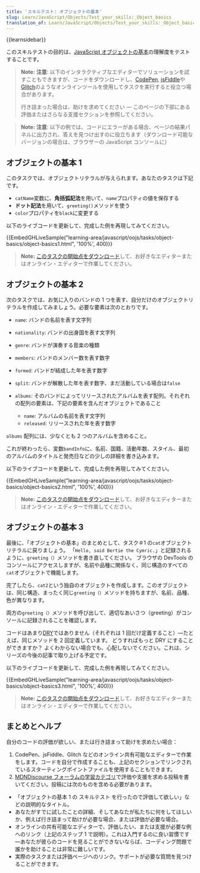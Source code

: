 ```yaml
---
title: 'スキルテスト: オブジェクトの基本'
slug: Learn/JavaScript/Objects/Test_your_skills:_Object_basics
translation_of: Learn/JavaScript/Objects/Test_your_skills:_Object_basics
---
```

{{learnsidebar}}

このスキルテストの目的は、[JavaScript オブジェクトの基本](/ja/docs/Learn/JavaScript/Objects/Basics)の理解度をテストすることです。

> **Note:** **注意**: 以下のインタラクティブなエディターでソリューションを試すこともできますが、コードをダウンロードし、[CodePen](https://codepen.io/), [jsFiddle](https://jsfiddle.net/)や[Glitch](https://glitch.com/)のようなオンラインツールを使用してタスクを実行すると役立つ場合があります。
>
> 行き詰まった場合は、助けを求めてください — このページの下部にある評価またはさらなる支援セクションを参照してください。

> **Note:** **注意**: 以下の例では、コードにエラーがある場合、ページの結果パネルに出力され、答えを見つけ出すのに役立ちます（ダウンロード可能なバージョンの場合は、ブラウザーの JavaScript コンソールに）

## オブジェクトの基本 1

このタスクでは、オブジェクトリテラルが与えられます。あなたのタスクは下記です。

- `catName`変数に、**角括弧記法**を用いて、`name`プロパティの値を保存する
- **ドット記法**を用いて、`greeting()`メソッドを使う
- `color`プロパティを`black`に変更する

以下のライブコードを更新して、完成した例を再現してみてください。

{{EmbedGHLiveSample("learning-area/javascript/oojs/tasks/object-basics/object-basics1.html", '100%', 400)}}

> **Note:** [このタスクの開始点をダウンロード](https://github.com/mdn/learning-area/tree/master/javascript/oojs/tasks/object-basics/object-basics1-download.html)して、お好きなエディターまたはオンライン・エディターで作業してください。

## オブジェクトの基本 2

次のタスクでは、お気に入りのバンドの 1 つを表す、自分だけのオブジェクトリテラルを作成してみましょう。必要な要素は次のとおりです。

- `name`: バンドの名前を表す文字列
- `nationality`: バンドの出身国を表す文字列
- `genre`: バンドが演奏する音楽の種類
- `members`: バンドのメンバー数を表す数字
- `formed`: バンドが結成した年を表す数字
- `split`: バンドが解散した年を表す数字、まだ活動している場合は`false`
- `albums`: そのバンドによってリリースされたアルバムを表す配列。それぞれの配列の要素は、下記の要素を含んだオブジェクトであること

  - `name`: アルバムの名前を表す文字列
  - `released`: リリースされた年を表す数字

`albums` 配列には、少なくとも 2 つのアルバムを含めること。

​ これが終わったら、変数`bandInfo`に、名前、国籍、活動年数、スタイル、最初のアルバムのタイトルと発売日などの少しの詳細を書き込みます。

以下のライブコードを更新して、完成した例を再現してみてください。

{{EmbedGHLiveSample("learning-area/javascript/oojs/tasks/object-basics/object-basics2.html", '100%', 400)}}

> **Note:** [このタスクの開始点をダウンロード](https://github.com/mdn/learning-area/tree/master/javascript/oojs/tasks/object-basics/object-basics1-download.html)して、お好きなエディターまたはオンライン・エディターで作業してください。

## オブジェクトの基本 3

最後に、「オブジェクトの基本」のまとめとして、タスク＃1 の`cat`オブジェクトリテラルに戻りましょう。 「`Hello, said Bertie the Cymric.`」と記録されるように、`greeting（）`メソッドを書き直してください。 ブラウザの DevTools のコンソールにアクセスしますが、名前や品種に関係なく、同じ構造のすべての`cat`オブジェクトで機能します。

完了したら、`cat2`という独自のオブジェクトを作成します。このオブジェクトは、同じ構造、まったく同じ`greeting（）`メソッドを持ちますが、名前、品種、色が異なります。

両方の`greeting（）`メソッドを呼び出して、適切なあいさつ（greeting）がコンソールに記録されることを確認します。

コードはあまり[DRY](https://en.wikipedia.org/wiki/Don%27t_repeat_yourself)ではありません（それぞれは 1 回だけ定義すること）—たとえば、同じメソッドを 2 回定義しています。 どうすればもっと DRY にすることができますか？ よくわからない場合でも、心配しないでください。これは、シリーズの今後の記事で取り上げる予定です。

以下のライブコードを更新して、完成した例を再現してみてください。

{{EmbedGHLiveSample("learning-area/javascript/oojs/tasks/object-basics/object-basics3.html", '100%', 400)}}

> **Note:** [このタスクの開始点をダウンロード](https://github.com/mdn/learning-area/tree/master/javascript/oojs/tasks/object-basics/object-basics1-download.html)して、お好きなエディターまたはオンライン・エディターで作業してください。

## まとめとヘルプ

自分のコードの評価が欲しい、または行き詰まって助けを求めたい場合：

1.  CodePen、jsFiddle、Glitch などのオンライン共有可能なエディターで作業をします。コードを自分で作成することも、上記のセクションでリンクされているスターティングポイントファイルを使用することもできます。
2.  [MDNDiscourse フォーラムの学習カテゴリ](https://discourse.mozilla.org/c/mdn/learn/250)で評価や支援を求める投稿を書いてください。投稿には次のものを含める必要があります。

- 「オブジェクトの基本 1 の スキルテスト を行ったので評価して欲しい」などの説明的なタイトル。
- あなたがすでに試したことの詳細、そしてあなたが私たちに何をしてほしいか、例えば行き詰まって助けが必要な場合、または評価が必要な場合。
- オンラインの共有可能なエディターで、評価したい、または支援が必要な例へのリンク（上記のステップ 1 で説明）。これは入門するのに良い習慣です—あなたが彼らのコードを見ることができないならば、コーディング問題で誰かを助けることは非常に難しいです。
- 実際のタスクまたは評価ページへのリンク。サポートが必要な質問を見つけることができます。
